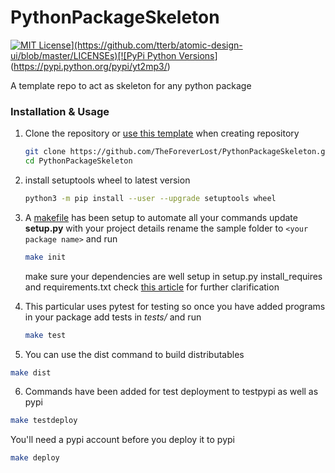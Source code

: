 # PythonPackageSkeleton

[![MIT License](https://img.shields.io/apm/l/atomic-design-ui.svg?)](https://github.com/tterb/atomic-design-ui/blob/master/LICENSEs)[![PyPi Python Versions](https://img.shields.io/pypi/pyversions/yt2mp3.svg)](https://pypi.python.org/pypi/yt2mp3/)

A template repo to act as skeleton for any python package

### Installation & Usage

1. Clone the repository or [use this template](https://github.blog/2019-06-06-generate-new-repositories-with-repository-templates/) when creating repository

   ```bash
   git clone https://github.com/TheForeverLost/PythonPackageSkeleton.git
   cd PythonPackageSkeleton
   ```

2. install setuptools wheel to latest version

   ```bash
   python3 -m pip install --user --upgrade setuptools wheel
   ```

3. A [makefile](https://github.com/TheForeverLost/PythonPackageSkeleton/blob/master/makefile) has been setup to automate all your commands
   update **setup.py** with your project details rename the sample folder to `<your package name>` and run 

   ```bash
   make init
   ```

   make sure your dependencies are well setup in setup.py install_requires and requirements.txt 
   check  [this article](https://packaging.python.org/discussions/install-requires-vs-requirements/) for further clarification

4. This particular uses pytest for testing so once you have added programs in your package add tests in *tests/* and run

   ```bash
   make test
   ```

5.  You can use the dist command to build distributables

   ```bash
   make dist
   ```

6.  Commands have been added for test deployment to testpypi as well as pypi

   ```bash
   make testdeploy
   ```

   You'll need a pypi account before you deploy it to pypi

   ```bash
   make deploy
   ```

   

